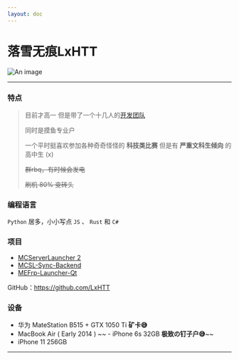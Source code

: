 ```yaml
---
layout: doc
---
```

# 落雪无痕LxHTT <Badge type="warning" text="QtWidgets 狂热爱好者" />

![An image](http://q1.qlogo.cn/g?b=qq&nk=3395314362&s=160)
___

### 特点

> 目前才高一
> 但是带了一个十几人的[开发团队](https://github.com/MCSLTeam)
>
> 同时是摸鱼专业户
>
> 一个平时挺喜欢参加各种奇奇怪怪的 **科技类比赛** 但是有 **严重文科生倾向** 的高中生 (x)
>
> ~~群rbq，有时候会发电~~
>
> ~~刷机 80% 变砖头~~

### 编程语言

`Python` 居多，小小写点 `JS` 、 `Rust` 和 `C#`

### 项目

- [MCServerLauncher 2](https://mcsl.com.cn) <Badge type="info" text="基于 PyQt5 的MC开服器" />
- [MCSL-Sync-Backend](https://github.com/MCSLTeam/MCSL-Sync-Backend) <Badge type="info" text="MC 服务器核心镜像同步后端" /> <Badge type="warning" text="不做性能优化不罢休了" />
- [MEFrp-Launcher-Qt](https://github.com/LxHTT/MEFrp-Launcher-Qt)

GitHub：<https://github.com/LxHTT>

### 设备

- 华为 MateStation B515 + GTX 1050 Ti **矿卡😅**
- MacBook Air ( Early 2014 )
~~ - iPhone 6s 32GB **极致の钉子户😅**~~
- iPhone 11 256GB

___
